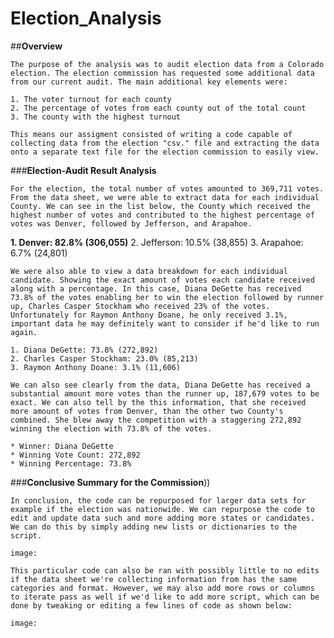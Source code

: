 # **Election_Analysis**

##**Overview**

    The purpose of the analysis was to audit election data from a Colorado election. The election commission has requested some additional data from our current audit. The main additional key elements were:

    1. The voter turnout for each county
    2. The percentage of votes from each county out of the total count
    3. The county with the highest turnout

    This means our assigment consisted of writing a code capable of collecting data from the election "csv." file and extracting the data onto a separate text file for the election commission to easily view. 

###**Election-Audit Result Analysis**

    For the election, the total number of votes amounted to 369,711 votes. From the data sheet, we were able to extract data for each individual County. We can see in the list below, the County which received the highest number of votes and contributed to the highest percentage of votes was Denver, followed by Jefferson, and Arapahoe.

  **1. Denver: 82.8% (306,055)**
    2. Jefferson: 10.5% (38,855)
    3. Arapahoe: 6.7% (24,801)

    We were also able to view a data breakdown for each individual candidate. Showing the exact amount of votes each candidate received along with a percentage. In this case, Diana DeGette has received 73.8% of the votes enabling her to win the election followed by runner up, Charles Casper Stockham who received 23% of the votes. Unfortunately for Raymon Anthony Doane, he only received 3.1%, important data he may definitely want to consider if he'd like to run again. 

    1. Diana DeGette: 73.8% (272,892)
    2. Charles Casper Stockham: 23.0% (85,213)
    3. Raymon Anthony Doane: 3.1% (11,606)
    
    We can also see clearly from the data, Diana DeGette has received a substantial amount more votes than the runner up, 187,679 votes to be exact. We can also tell by the this information, that she received more amount of votes from Denver, than the other two County's combined. She blew away the competition with a staggering 272,892 winning the election with 73.8% of the votes.

    * Winner: Diana DeGette
    * Winning Vote Count: 272,892
    * Winning Percentage: 73.8%

###**Conclusive Summary for the Commission**))

    In conclusion, the code can be repurposed for larger data sets for example if the election was nationwide. We can repurpose the code to edit and update data such and more adding more states or candidates. We can do this by simply adding new lists or dictionaries to the script.

    image:

    This particular code can also be ran with possibly little to no edits if the data sheet we're collecting information from has the same categories and format. However, we may also add more rows or columns to iterate pass as well if we'd like to add more script, which can be done by tweaking or editing a few lines of code as shown below:

    image: